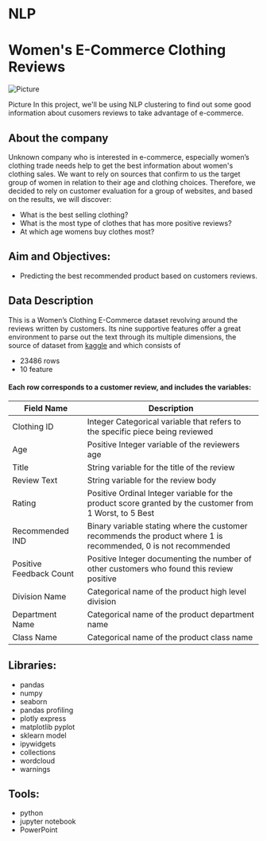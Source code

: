 # NLP

# Women's E-Commerce Clothing Reviews
![Picture](https://user-images.githubusercontent.com/93244403/147391538-bd5bdde2-90d3-453d-b137-91ff31c73a0c.png)



Picture In this project, we'll be using NLP clustering to find out some good information about cusomers reviews to take advantage of e-commerce.

## About the company
Unknown company who is interested in e-commerce, especially women’s clothing trade needs help to get the best information about women's clothing sales. We want to rely on sources that confirm to us the target group of women in relation to their age and clothing choices. Therefore, we decided to rely on customer evaluation for a group of websites, and based on the results, we will discover:

* What is the best selling clothing? 
* What is the most type of clothes that has more positive reviews?
* At which age womens buy clothes most? 


## Aim and Objectives:
* Predicting the best recommended product based on customers reviews. 

## Data Description
This is a Women’s Clothing E-Commerce dataset revolving around the reviews written by customers. Its nine supportive features offer a great environment to parse out the text through its multiple dimensions, the source of dataset from [kaggle](https://www.kaggle.com/nicapotato/womens-ecommerce-clothing-reviews/metadata) and which consists of
* 23486 rows 
* 10 feature 

#### Each row corresponds to a customer review, and includes the variables:
| Field Name            | Description                                                                                                |
|-----------------------|------------------------------------------------------------------------------------------------------------|
|Clothing ID            | Integer Categorical variable that refers to the specific piece being reviewed                              |
|Age                    | Positive Integer variable of the reviewers age                                                             |
|Title                  | String variable for the title of the review                                                                |
|Review Text            | String variable for the review body                                                                        |
|Rating                 | Positive Ordinal Integer variable for the product score granted by the customer from 1 Worst, to 5 Best    |
|Recommended IND        | Binary variable stating where the customer recommends the product where 1 is recommended, 0 is not recommended |
|Positive Feedback Count| Positive Integer documenting the number of other customers who found this review positive                  |
|Division Name          | Categorical name of the product high level division                                                        |
|Department Name        | Categorical name of the product department name                                                            |
|Class Name             | Categorical name of the product class name                                                                 |


## Libraries:

* pandas 
* numpy 
* seaborn 
* pandas profiling 
* plotly express 
* matplotlib pyplot 
* sklearn model
* ipywidgets
* collections 
* wordcloud 
* warnings

## Tools:

* python
* jupyter notebook
* PowerPoint
